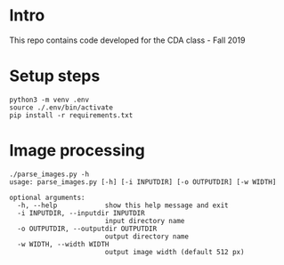 
# Intro

This repo contains code developed for the CDA class - Fall 2019


# Setup steps

    python3 -m venv .env
    source ./.env/bin/activate
    pip install -r requirements.txt


# Image processing


    ./parse_images.py -h
    usage: parse_images.py [-h] [-i INPUTDIR] [-o OUTPUTDIR] [-w WIDTH]

    optional arguments:
      -h, --help            show this help message and exit
      -i INPUTDIR, --inputdir INPUTDIR
                            input directory name
      -o OUTPUTDIR, --outputdir OUTPUTDIR
                            output directory name
      -w WIDTH, --width WIDTH
                            output image width (default 512 px)



